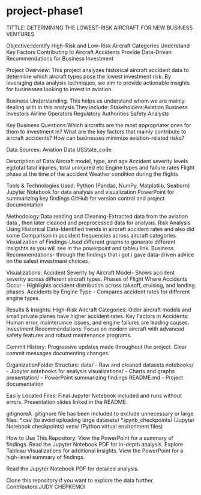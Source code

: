 # project-phase1
TITTLE: DETERMINING THE LOWEST-RISK AIRCRAFT FOR NEW BUSINESS VENTURES

Objective:Identify High-Risk and Low-Risk Aircraft Categories
          Understand Key Factors Contributing to Aircraft Accidents
          Provide Data-Driven Recommendations for Business Investment
          
Project Overview:
This project analyzes historical aircraft accident data to determine which aircraft types pose the lowest investment risk. 
By leveraging data analysis techniques, we aim to provide actionable insights for businesses looking to invest in aviation.

Business Understanding. This helps us understand whom we are mainly dealing with in this analysis.They include:
Stakeholders:Aviation Business Investors
             Airline Operators
             Regulatory Authorities
             Safety Analysts

Key Business Questions:Which aircrafts are the most appropriater ones for them to investment in?
                        What are the key factors that mainly contribute to aircraft accidents?
                        How can businesses minimize aviation-related risks?
                        
Data Sources: Aviation Data
              USState_code

Description of Data:Aircraft model, type, and age
                    Accident severity levels eg:total fatal injuries, total uninjured etc
                    Engine types and failure rates
                    Flight phase at the time of the accident
                    Weather condition during the flights
              
Tools & Technologies Used: Python (Pandas, NumPy, Matplotlib, Seaborn)
                           Jupyter Notebook for data analysis and visualization
                           PowerPoint for summarizing key findings
                           GitHub for version control and project documentation
                           
Methodology:Data reading and  Cleaning-Extracted data from the aviation data , then later cleaned and preprocessed data for analysis.
            Risk Analysis Using Historical Data-Identified trends in aircraft accident rates and also did some Comparison in  accident frequencies across aircraft categories
            Visualization of Findings-Used different graphs to generate different insigshts as you will see in the powerpoint and tableu link.
            Business Recommendations- through the findings that i got i gave data-driven advice on the safest investment choices.
            
Visualizations:
Accident Severity by Aircraft Model- Shows accident severity across different aircraft types.
Phases of Flight Where Accidents Occur - Highlights accident distribution across takeoff, cruising, and landing phases.
Accidents by Engine Type  - Compares accident rates for different engine types.
            
Results & Insights:
High-Risk Aircraft Categories: Older aircraft models and small private planes have higher accident rates.
Key Factors in Accidents: Human error, maintenance issues, and engine failures are leading causes.
Investment Recommendations: Focus on modern aircraft with advanced safety features and robust maintenance programs.

Commit History:
Progressive updates made throughout the project.
Clear commit messages documenting changes.

OrganizationFolder Structure:
data/ - Raw and cleaned datasets
notebooks/ - Jupyter notebooks for analysis
visualizations/ - Charts and graphs
presentation/ - PowerPoint summarizing findings
README.md - Project documentation

Easily Located Files:
Final Jupyter Notebook included and runs without errors.
Presentation slides linked in the README.

gitignoreA 
.gitignore file has been included to exclude unnecessary or large files:
*.csv (to avoid uploading large datasets)
*.ipynb_checkpoints/ (Jupyter Notebook checkpoints)
venv/ (Python virtual environment files)

How to Use This Repository: View the PowerPoint for a summary of findings.
                            Read the Jupyter Notebook PDF for in-depth analysis.
                            Explore Tableau Visualizations for additional insights.
                            View the PowerPoint for a high-level summary of findings.

Read the Jupyter Notebook PDF for detailed analysis.

Clone this repository if you want to explore the data further.
Contributors:JUDY CHEPKEMOI
